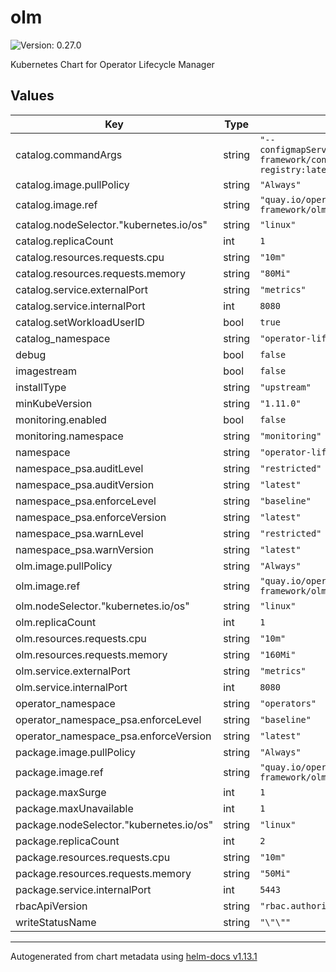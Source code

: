 # olm

![Version: 0.27.0](https://img.shields.io/badge/Version-0.27.0-informational?style=flat-square)

Kubernetes Chart for Operator Lifecycle Manager

## Values

| Key | Type | Default | Description |
|-----|------|---------|-------------|
| catalog.commandArgs | string | `"--configmapServerImage=quay.io/operator-framework/configmap-operator-registry:latest"` |  |
| catalog.image.pullPolicy | string | `"Always"` |  |
| catalog.image.ref | string | `"quay.io/operator-framework/olm:v0.27.0"` |  |
| catalog.nodeSelector."kubernetes.io/os" | string | `"linux"` |  |
| catalog.replicaCount | int | `1` |  |
| catalog.resources.requests.cpu | string | `"10m"` |  |
| catalog.resources.requests.memory | string | `"80Mi"` |  |
| catalog.service.externalPort | string | `"metrics"` |  |
| catalog.service.internalPort | int | `8080` |  |
| catalog.setWorkloadUserID | bool | `true` |  |
| catalog_namespace | string | `"operator-lifecycle-manager"` |  |
| debug | bool | `false` |  |
| imagestream | bool | `false` |  |
| installType | string | `"upstream"` |  |
| minKubeVersion | string | `"1.11.0"` |  |
| monitoring.enabled | bool | `false` |  |
| monitoring.namespace | string | `"monitoring"` |  |
| namespace | string | `"operator-lifecycle-manager"` |  |
| namespace_psa.auditLevel | string | `"restricted"` |  |
| namespace_psa.auditVersion | string | `"latest"` |  |
| namespace_psa.enforceLevel | string | `"baseline"` |  |
| namespace_psa.enforceVersion | string | `"latest"` |  |
| namespace_psa.warnLevel | string | `"restricted"` |  |
| namespace_psa.warnVersion | string | `"latest"` |  |
| olm.image.pullPolicy | string | `"Always"` |  |
| olm.image.ref | string | `"quay.io/operator-framework/olm:v0.27.0"` |  |
| olm.nodeSelector."kubernetes.io/os" | string | `"linux"` |  |
| olm.replicaCount | int | `1` |  |
| olm.resources.requests.cpu | string | `"10m"` |  |
| olm.resources.requests.memory | string | `"160Mi"` |  |
| olm.service.externalPort | string | `"metrics"` |  |
| olm.service.internalPort | int | `8080` |  |
| operator_namespace | string | `"operators"` |  |
| operator_namespace_psa.enforceLevel | string | `"baseline"` |  |
| operator_namespace_psa.enforceVersion | string | `"latest"` |  |
| package.image.pullPolicy | string | `"Always"` |  |
| package.image.ref | string | `"quay.io/operator-framework/olm:v0.27.0"` |  |
| package.maxSurge | int | `1` |  |
| package.maxUnavailable | int | `1` |  |
| package.nodeSelector."kubernetes.io/os" | string | `"linux"` |  |
| package.replicaCount | int | `2` |  |
| package.resources.requests.cpu | string | `"10m"` |  |
| package.resources.requests.memory | string | `"50Mi"` |  |
| package.service.internalPort | int | `5443` |  |
| rbacApiVersion | string | `"rbac.authorization.k8s.io"` |  |
| writeStatusName | string | `"\"\""` |  |

----------------------------------------------
Autogenerated from chart metadata using [helm-docs v1.13.1](https://github.com/norwoodj/helm-docs/releases/v1.13.1)
